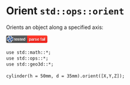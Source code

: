 # Orient `std::ops::orient`

Orients an object along a specified axis:

[![test](.test/orient_3d.png)](.test/orient_3d.log)

```µcad,orient_3d
use std::math::*;
use std::ops::*;
use std::geo3d::*;

cylinder(h = 50mm, d = 35mm).orient([X,Y,Z]);
```
